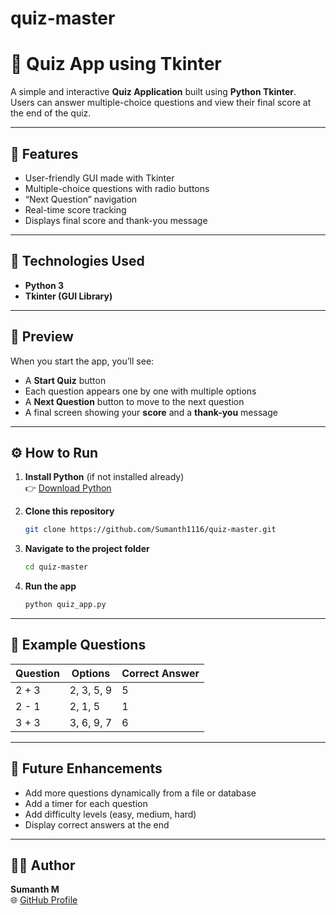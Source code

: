 # quiz-master

# 🧠 Quiz App using Tkinter

A simple and interactive **Quiz Application** built using **Python Tkinter**.  
Users can answer multiple-choice questions and view their final score at the end of the quiz.

---

## 🚀 Features
- User-friendly GUI made with Tkinter  
- Multiple-choice questions with radio buttons  
- “Next Question” navigation  
- Real-time score tracking  
- Displays final score and thank-you message

---

## 🧩 Technologies Used
- **Python 3**
- **Tkinter (GUI Library)**

---

## 📸 Preview
When you start the app, you’ll see:
- A **Start Quiz** button  
- Each question appears one by one with multiple options  
- A **Next Question** button to move to the next question  
- A final screen showing your **score** and a **thank-you** message

---

## ⚙️ How to Run

1. **Install Python** (if not installed already)  
   👉 [Download Python](https://www.python.org/downloads/)

2. **Clone this repository**
   ```bash
   git clone https://github.com/Sumanth1116/quiz-master.git
   ```

3. **Navigate to the project folder**
   ```bash
   cd quiz-master
   ```

4. **Run the app**
   ```bash
   python quiz_app.py
   ```

---

## 🧮 Example Questions
| Question | Options | Correct Answer |
|-----------|----------|----------------|
| 2 + 3 | 2, 3, 5, 9 | 5 |
| 2 - 1 | 2, 1, 5 | 1 |
| 3 + 3 | 3, 6, 9, 7 | 6 |

---

## 🎯 Future Enhancements
- Add more questions dynamically from a file or database  
- Add a timer for each question  
- Add difficulty levels (easy, medium, hard)  
- Display correct answers at the end

---

## 👨‍💻 Author
**Sumanth M**  
🌐 [GitHub Profile](https://github.com/Sumanth1116)
